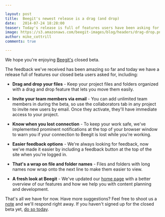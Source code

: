 ```yaml
---

layout: post
title:  Beegit's newest release is a drag (and drop)
date:   2014-07-24 18:28:00
teaser: Today's release is full of features users have been asking for during our closed beta, including drag and drop organization for files and folders.
image: https://s3.amazonaws.com/beegit-images/blog/headers/drag-drop.png
author: mike_cottrill
comments: true

---
```


We hope you're enjoying [Beegit's](https://beegit.com) closed beta. 

The feedback we've received has been amazing so far and today we have a release full of features our closed beta users asked for, including: 

* **Drag and drop your files** - Keep your project files and folders organized with a drag and drop feature that lets you move them easily. 

* **Invite your team members via email** - You can add unlimited team members in during the beta, so use the collaborators tab in any project to invite new users by email. Once they activate, they'll have immediate access to your project.

* **Know when you lost connection** - To keep your work safe, we've implemented prominent notifications at the top of your browser window to warn you if your connection to Beegit is lost while you're working. 

* **Easier feedback options** - We're always looking for feedback, now we've made it easier by including a feedback button at the top of the site when you're logged in.
 
* **That's a wrap on file and folder names** - Files and folders with long names now wrap onto the next line to make them easier to view. 

* **A fresh look at Beegit** - We've updated our [home page](https://beegit.com) with a better overview of our features and how we help you with content planning and development.

That's all we have for now. Have more suggestions? Feel free to shoot us a [note](mailto:support@beegit.com) and we'll respond right away. If you haven't signed up for the closed beta yet, [do so today](https://beegit.com/signup). 
